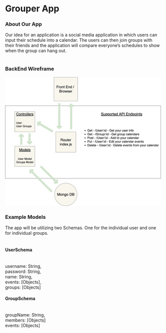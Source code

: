 <h1>Grouper App</h1>

<h3>About Our App</h3>
Our idea for an application is a social media application in which users can input their schedule into a calendar.  The users can then join groups with their friends and the application will compare everyone’s schedules to show when the group can hang out.
<br><br>

<h3>BackEnd Wireframe</h3>
<img src="/Resources/backend-diagram.jpg">
<br>
<h3>Example Models</h3>
The app will be utilizing two Schemas.  One for the individual user and one for individual groups.
<br><br>
<h4>UserSchema</h4>
<br>
	username: String,
<br>
	password: String,
<br>
	name: String, 
<br>
	events: [Objects],
<br>
	groups: [Objects]
<br>
<h4>GroupSchema</h4>
<br>
	groupName: String,
<br>
	members: [Objects]
<br>
	events: [Objects]
<br><br>